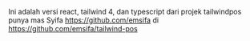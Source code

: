 Ini adalah versi react, tailwind 4, dan typescript dari projek tailwindpos punya mas Syifa https://github.com/emsifa di https://github.com/emsifa/tailwind-pos